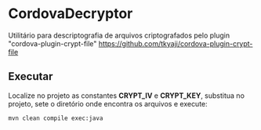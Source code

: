 # CordovaDecryptor
Utilitário para descriptografia de arquivos criptografados pelo plugin "cordova-plugin-crypt-file" https://github.com/tkyaji/cordova-plugin-crypt-file

## Executar
Localize no projeto as constantes **CRYPT_IV** e **CRYPT_KEY**, substitua no projeto, sete o diretório onde encontra os arquivos e execute: 

`mvn clean compile exec:java`

